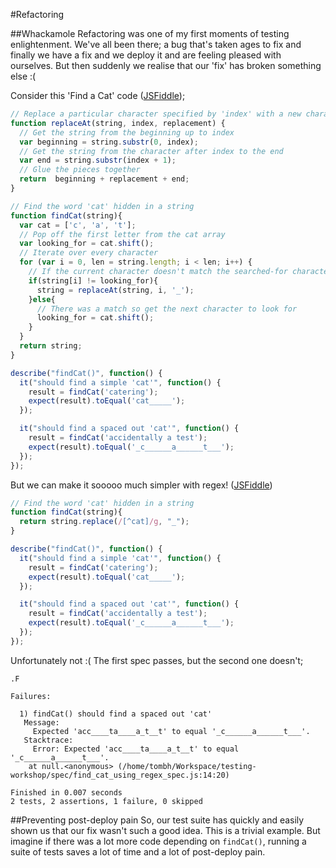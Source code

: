 #Refactoring

##Whackamole
Refactoring was one of my first moments of testing enlightenment. We've all been there; a bug that's
taken ages to fix and finally we have a fix and we deploy it and are feeling pleased with ourselves.
But then suddenly we realise that our 'fix' has broken something else :(

Consider this 'Find a Cat' code ([JSFiddle](http://jsfiddle.net/wzAyL/146/));
```js
// Replace a particular character specified by 'index' with a new character
function replaceAt(string, index, replacement) {
  // Get the string from the beginning up to index
  var beginning = string.substr(0, index);
  // Get the string from the character after index to the end
  var end = string.substr(index + 1);
  // Glue the pieces together
  return  beginning + replacement + end;
}

// Find the word 'cat' hidden in a string
function findCat(string){
  var cat = ['c', 'a', 't'];
  // Pop off the first letter from the cat array
  var looking_for = cat.shift();
  // Iterate over every character
  for (var i = 0, len = string.length; i < len; i++) {
    // If the current character doesn't match the searched-for character replace it with an underscore
    if(string[i] != looking_for){
      string = replaceAt(string, i, '_');
    }else{
      // There was a match so get the next character to look for
      looking_for = cat.shift();
    }
  }
  return string;
}

describe("findCat()", function() {
  it("should find a simple 'cat'", function() {
    result = findCat('catering');
    expect(result).toEqual('cat_____');
  });

  it("should find a spaced out 'cat'", function() {
    result = findCat('accidentally a test');
    expect(result).toEqual('_c______a______t___');
  });
});
```

But we can make it sooooo much simpler with regex! ([JSFiddle](http://jsfiddle.net/wzAyL/145/))
```js
// Find the word 'cat' hidden in a string
function findCat(string){
  return string.replace(/[^cat]/g, "_");
}

describe("findCat()", function() {
  it("should find a simple 'cat'", function() {
    result = findCat('catering');
    expect(result).toEqual('cat_____');
  });

  it("should find a spaced out 'cat'", function() {
    result = findCat('accidentally a test');
    expect(result).toEqual('_c______a______t___');
  });
});
```

Unfortunately not :( The first spec passes, but the second one doesn't;
```
.F

Failures:

  1) findCat() should find a spaced out 'cat'
   Message:
     Expected 'acc____ta____a_t__t' to equal '_c______a______t___'.
   Stacktrace:
     Error: Expected 'acc____ta____a_t__t' to equal '_c______a______t___'.
    at null.<anonymous> (/home/tombh/Workspace/testing-workshop/spec/find_cat_using_regex_spec.js:14:20)

Finished in 0.007 seconds
2 tests, 2 assertions, 1 failure, 0 skipped
```

##Preventing post-deploy pain
So, our test suite has quickly and easily shown us that our fix wasn't such a good idea. This is a
trivial example. But imagine if there was a lot more code depending on `findCat()`, running a suite
of tests saves a lot of time and a lot of post-deploy pain.